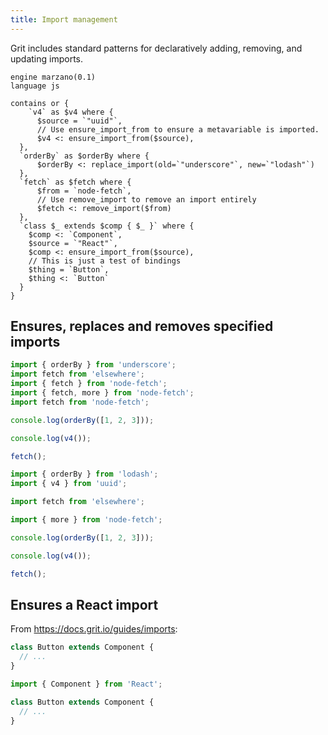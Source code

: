 ```yaml
---
title: Import management
---
```


Grit includes standard patterns for declaratively adding, removing, and updating imports.

```grit
engine marzano(0.1)
language js

contains or {
    `v4` as $v4 where {
      $source = `"uuid"`,
      // Use ensure_import_from to ensure a metavariable is imported.
      $v4 <: ensure_import_from($source),
  },
  `orderBy` as $orderBy where {
      $orderBy <: replace_import(old=`"underscore"`, new=`"lodash"`)
  },
  `fetch` as $fetch where {
      $from = `node-fetch`,
      // Use remove_import to remove an import entirely
      $fetch <: remove_import($from)
  },
  `class $_ extends $comp { $_ }` where {
    $comp <: `Component`,
    $source = `"React"`,
    $comp <: ensure_import_from($source),
    // This is just a test of bindings
    $thing = `Button`,
    $thing <: `Button`
  }
}
```

## Ensures, replaces and removes specified imports

```js
import { orderBy } from 'underscore';
import fetch from 'elsewhere';
import { fetch } from 'node-fetch';
import { fetch, more } from 'node-fetch';
import fetch from 'node-fetch';

console.log(orderBy([1, 2, 3]));

console.log(v4());

fetch();
```

```js
import { orderBy } from 'lodash';
import { v4 } from 'uuid';

import fetch from 'elsewhere';

import { more } from 'node-fetch';

console.log(orderBy([1, 2, 3]));

console.log(v4());

fetch();
```

## Ensures a React import

From https://docs.grit.io/guides/imports:

```typescript
class Button extends Component {
  // ...
}
```

```typescript
import { Component } from 'React';

class Button extends Component {
  // ...
}
```
